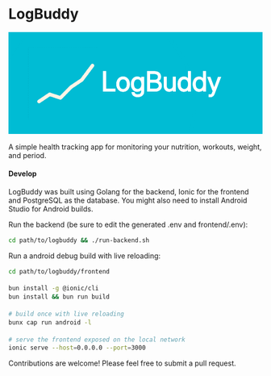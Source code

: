 # LogBuddy
<p align="center">
  <img src="images/banner.png" alt="LogBuddy Banner" width="800">
</p>

A simple health tracking app for monitoring your nutrition, workouts, weight, and period.

#### Develop
LogBuddy was built using Golang for the backend, Ionic for the frontend and PostgreSQL as the database.
You might also need to install Android Studio for Android builds.

Run the backend (be sure to edit the generated .env and frontend/.env):
```bash
cd path/to/logbuddy && ./run-backend.sh
```

Run a android debug build with live reloading:
```bash
cd path/to/logbuddy/frontend

bun install -g @ionic/cli
bun install && bun run build

# build once with live reloading
bunx cap run android -l

# serve the frontend exposed on the local network
ionic serve --host=0.0.0.0 --port=3000
```

Contributions are welcome! Please feel free to submit a pull request.
